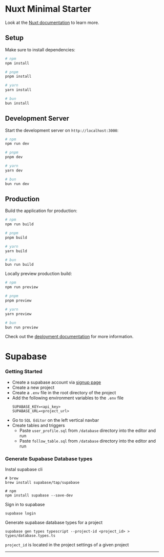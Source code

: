 # Nuxt Minimal Starter

Look at the [Nuxt documentation](https://nuxt.com/docs/getting-started/introduction) to learn more.

## Setup

Make sure to install dependencies:

```bash
# npm
npm install

# pnpm
pnpm install

# yarn
yarn install

# bun
bun install
```

## Development Server

Start the development server on `http://localhost:3000`:

```bash
# npm
npm run dev

# pnpm
pnpm dev

# yarn
yarn dev

# bun
bun run dev
```

## Production

Build the application for production:

```bash
# npm
npm run build

# pnpm
pnpm build

# yarn
yarn build

# bun
bun run build
```

Locally preview production build:

```bash
# npm
npm run preview

# pnpm
pnpm preview

# yarn
yarn preview

# bun
bun run preview
```

Check out the [deployment documentation](https://nuxt.com/docs/getting-started/deployment) for more information.


# Supabase #
### Getting Started ###

- Create a supabase account via [signup page](https://supabase.com/dashboard/sign-up)
- Create a new project
- Create a `.env` file in the root directory of the project
- Add the following environment variables to the `.env` file
  ```
  SUPABASE_KEY=<api_key>
  SUPABASE_URL=<project_url>
  ```
- Go to `SQL Editor` on the left vertical navbar
- Create tables and triggers
  - Paste `user_profile.sql` from `/database` directory into the editor and run
  - Paste `follow_table.sql` from `/database` directory into the editor and run


### Generate Supabase Database types ###

Instal supabase cli
```
# brew 
brew install supabase/tap/supabase

# npm
npm install supabase --save-dev
```

Sign in to supabase
```
supabase login
```

Generate supabase database types for a project
```
supabase gen types typescript --project-id <project_id> > types/database.types.ts
```
`project_id` is located in the project settings of a given project


----